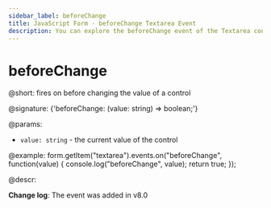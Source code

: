 ```yaml
---
sidebar_label: beforeChange
title: JavaScript Form - beforeChange Textarea Event 
description: You can explore the beforeChange event of the Textarea control of Form in the documentation of the DHTMLX JavaScript UI library. Browse developer guides and API reference, try out code examples and live demos, and download a free 30-day evaluation version of DHTMLX Suite 7.
---
```


# beforeChange

@short: fires on before changing the value of a control

@signature: {'beforeChange: (value: string) => boolean;'}

@params:
- `value: string` - the current value of the control

@example:
form.getItem("textarea").events.on("beforeChange", function(value) {
    console.log("beforeChange", value);
    return true;
});

@descr:

**Change log**: The event was added in v8.0
